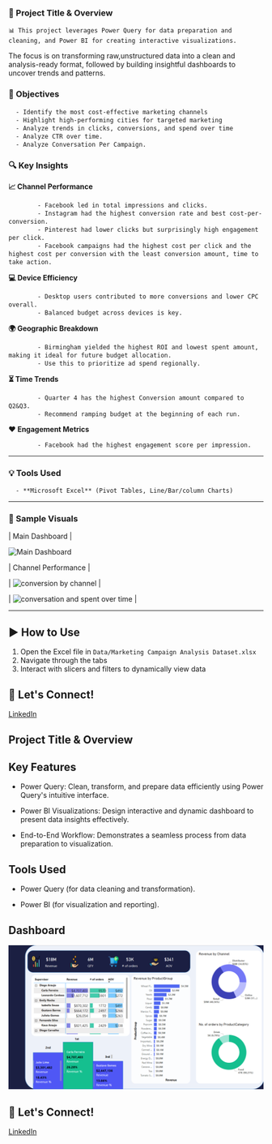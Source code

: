 ### 📌 Project Title & Overview

    📊 This project leverages Power Query for data preparation and cleaning, and Power BI for creating interactive visualizations.
The focus is on transforming raw,unstructured data into a clean and analysis-ready format, followed by building insightful dashboards to uncover trends and patterns.

### 🎯 Objectives

      - Identify the most cost-effective marketing channels
      - Highlight high-performing cities for targeted marketing
      - Analyze trends in clicks, conversions, and spend over time
      - Analyze CTR over time.
      - Analyze Conversation Per Campaign.
      
### 🔍 Key Insights

  **📈 Channel Performance**
   
            - Facebook led in total impressions and clicks.
            - Instagram had the highest conversion rate and best cost-per-conversion.
            - Pinterest had lower clicks but surprisingly high engagement per click.
            - Facebook campaigns had the highest cost per click and the highest cost per conversion with the least conversion amount, time to take action.

   **💻 Device Efficiency**
   
            - Desktop users contributed to more conversions and lower CPC overall.
            - Balanced budget across devices is key.

   **🌍 Geographic Breakdown**
   
            - Birmingham yielded the highest ROI and lowest spent amount, making it ideal for future budget allocation.
            - Use this to prioritize ad spend regionally.

   **⏳ Time Trends**
   
            - Quarter 4 has the highest Conversion amount compared to Q2&Q3.
            - Recommend ramping budget at the beginning of each run.

   **❤️ Engagement Metrics**
   
            - Facebook had the highest engagement score per impression.

---

### 💡 Tools Used

      - **Microsoft Excel** (Pivot Tables, Line/Bar/column Charts)

---

### 📸 Sample Visuals

| Main Dashboard | 

![Main Dashboard](https://github.com/Ahmed-Issa-hub/Marketing-Campaign-Analysis/blob/main/Screeshots/Main%20Dashboard.png?raw=true)

| Channel Performance | 

| ![conversion by channel](https://github.com/Ahmed-Issa-hub/Marketing-Campaign-Analysis/blob/main/Screeshots/conversion%20by%20channel.png?raw=true) | 

| ![conversation and spent over time](https://github.com/Ahmed-Issa-hub/Marketing-Campaign-Analysis/blob/main/Screeshots/conversation%20and%20spent%20over%20time.png?raw=true) | 

---

## ▶️ How to Use

1. Open the Excel file in `Data/Marketing Campaign Analysis Dataset.xlsx`
2. Navigate through the tabs
3. Interact with slicers and filters to dynamically view data



## 👤 Let's Connect!

[LinkedIn](https://www.linkedin.com/in/ahmed-eissa-837691a1/) 
























## Project Title & Overview



## Key Features

- Power Query: Clean, transform, and prepare data efficiently using Power Query's intuitive interface.

- Power BI Visualizations: Design interactive and dynamic dashboard to present data insights effectively.

- End-to-End Workflow: Demonstrates a seamless process from data preparation to visualization.

## Tools Used

- Power Query (for data cleaning and transformation).

- Power BI (for visualization and reporting).

## Dashboard

  ![image alt](https://github.com/Ahmed-Issa-hub/Sales-Dashboard-Power-bi/blob/main/Dashboard.png?raw=true)

## 👤 Let's Connect!
[LinkedIn](https://www.linkedin.com/in/ahmed-eissa-837691a1/) 
